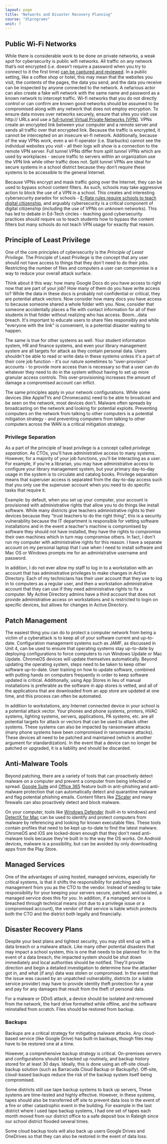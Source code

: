 ```yaml
---
layout: page
title: "Networks and Disaster Recovery Planning"
course: "dlprograms"
unit: 7
---
```

## Public Wi-Fi Networks
While there is considerable work to be done on private networks, a weak spot for cybersecurity is public wifi networks. All traffic on any network that’s not encrypted (i.e. doesn’t require a password when you try to connect to it the first time) [can be captured and reviewed][1]. In a public setting, like a coffee shop or hotel, this may mean that the websites you visit, the contents of the pages, the data you send, and the data you receive can be inspected by anyone connected to the network. A nefarious actor can also create a fake wifi network with the same name and password as a known network to intercept traffic. Wi-fi networks that you do not directly control or can confirm are known good networks should be assumed to be compromised along with any network that does not employ encryption. To ensure data moves over networks securely, ensure that sites you visit use http:// URLs and use a [full-tunnel Virtual Private Networks (VPN)][2]. VPNs create an encrypted link between your computer and a remote server and sends all traffic over that encrypted link. Because the traffic is encrypted, it cannot be intercepted on an insecure wi-fi network. Additionally, because of the way VPNs work, even a wi-fi operator (i.e. Starbucks) cannot see the individual websites you visit - all their logs will show is a connection to the remote VPN server. Full tunnel VPNs differ from _split tunnel VPNs_ which are used by workplaces - secure traffic to servers within an organization use the VPN link while other traffic does not. Split tunnel VPNs are ideal for secure systems in a school district because they don’t require these systems to be accessible to the general Internet. 

Because VPNs encrypt and mask traffic going over the Internet, they can be used to bypass school content filters. As such, schools may take aggressive action to block the use of a VPN in a school. This creates and interesting cybersecurity paradox for schools - [E-Rate rules require schools to teach digital citizenship][3], and arguably cybersecurity is a critical component of digital citizenship (including the use of VPNs on unknown networks). This has led to debate in Ed-Tech circles - teaching good cybersecurity practices should require us to teach students how to bypass the content filters but many schools do not teach VPN usage for exactly that reason. 

## Principle of Least Privilege
One of the core principles of cybersecurity is the _Principle of Least Privilege_. The Principle of Least Privilege is the concept that any user should not have access to things that they don't need to do their jobs. Restricting the number of files and computers a user can compromise is a way to reduce your overall attack surface.

Think about it this way: how many Google Docs do you have access to right now that are part of your job? How many of them do you have write access to? While the data in these docs is probably not confidential or critical, they are potential attack vectors. Now consider how many docs you have access to because someone shared a whole folder with you. Now, consider that someone accidentally places a file with contact information for all of their students in that folder without realizing who has access. Boom...data breach. It's important to educate users to share files responsibly and while "everyone with the link" is convenient, is a potential disaster waiting to happen.

The same is true for other systems as well. Your student information system, HR and finance systems, and even your library management system are all targets for attack as they contain personal data. Users shouldn't be able to read or write data in these systems unless it's a part of their core job function - it's our nature sometimes to "over-provision" accounts - to provide more access than is necessary so that a user can do whatever they need to do in the system without having to set up more granular access controls. This over-provisioning increases the amount of damage a compromised account can inflict. 

The same principles apply in your network configurations. While some devices (like AppleTVs and Chromecasts) need to be able to broadcast and be seen on the network, most devices don't. Malware often spreads by broadcasting on the network and looking for potential exploits. Preventing computers on the network from talking to other computers is a potential mitigation strategy - and preventing computers from talking to other computers across the WAN is a critical mitigation strategy. 

### Privilege Separation
As a part of the principle of least privilege is a concept called _privilege separation_. As CTOs, you'll have administrative access to many systems. However, for a majority of your job functions, you'll be interacting as a user. For example, if you're a librarian, you may have administrative access to configure your library management system, but your primary day-to-day usage in the system is to circulate and catalog books. Privilege separation means that superuser access is separated from the day-to-day access such that you only use the superuser account when you need to do specific tasks that require it.

Example: by default, when you set up your computer, your account is provisioned with administrative rights that allow you to do things like install software. While many districts give teachers administrative rights to their devices because they "trust teachers to do the right thing", this is a security vulnerability because the IT department is responsible for vetting software installations and in the event a teacher's machine is compromised by software they should not have installed, they have the rights to compromise their own machines which in turn may compromise others. In fact, I don't run my computer with administrative rights for this reason. I have a separate account on my personal laptop that I use when I need to install software and Mac OS or Windows prompts me for an administrative username and password.

In addition, I do not ever allow my staff to log in to a workstation with an account that has administrative privileges to make changes in Active Directory. Each of my technicians has their user account that they use to log in to computers as a regular user, and then a workstation administrative account that they can use if they need administrative rights to fix a computer. My Active Directory admins have a third account that does not provide administrative access on workstations and is restricted to login on specific devices, but allows for changes in Active Directory.

## Patch Management
The easiest thing you can do to protect a computer network from being a victim of a cyberattack is to keep all of your software current and up-to-date. Configuration management systems such as JAMF, as discussed in Unit 4, can be used to ensure that operating systems stay up-to-date by deploying configurations to force computers to run Windows Update or Mac Update. ChromeOS devices will update themselves automatically. Beyond updating the operating system, steps need to be taken to keep other software up-to-date. User training on how to update software, combined with putting hands on computers frequently in order to keep software updated is critical. Additionally, using App Stores in lieu of manual installations is preferable as the software in app stores is vetted, and all of the applications that are downloaded from an app store are updated at one time, and this process can often be automated. 
  
In addition to workstations, any Internet connected device in your school is a potential attack vector. Your phones and phone systems, printers, HVAC systems, lighting systems, servers, applications, PA systems, etc. are all potential targets for attack or vectors that can be used to attack other systems. These systems can also be impacted by ransomware attacks (many phone systems have been compromised in ransomware attacks). These devices all need to be patched and maintained (which is another argument for standardization). In the event that a device can no longer be patched or upgraded, it is a liability and should be discarded.

## Anti-Malware Tools
Beyond patching, there are a variety of tools that can proactively detect malware on a computer and prevent a computer from being infected or spread. [Google Suite][4] and [Office 365][5] feature built-in anti-phishing and anti-malware protection that can automatically detect and quarantine malware and flag potential phishing emails. Content filters like [ZScaler][6] and many firewalls can also proactively detect and block malware.  

On your computer, tools like [Windows Defender][7] (built-in to windows) and [DetectX for Mac][8] can be used to identify and protect computers from malware by referencing and looking for known executable files. These tools contain profiles that need to be kept up-to-date to find the latest malware. ChromeOS and iOS are locked-down enough that they don't need anti-malware tools because they're built in to the way the OS works. On Android devices, malware is a possibility, but can be avoided by only downloading apps from the Play Store. 

## Managed Services
One of the advantages of using hosted, managed services, especially for critical systems, is that it shifts the responsibility for patching and management from you as the CTO to the vendor. Instead of needing to take responsibility for your keeping your servers secure, patched, and isolated, a managed service does this for you. In addition, if a managed service is breached through technical means (not due to a privilege issue or a compromised account), the vendor of that service is liable which protects both the CTO and the district both legally and financially.  

## Disaster Recovery Plans
Despite your best plans and tightest security, you may still end up with a data breach or a malware attack. Like many other potential disasters that may impact a school system, this is one that needs to be planned for. In the event of a data breach, the impacted system should be shut down immediately and local authorities should be notified. They'll provide direction and begin a detailed investigation to determine how the attacker got in, and what (if any) data was stolen or compromised. In the event that the issue was caused by an unpatched vulnerability, districts (or a liable service provider) may have to provide identity theft protection for a year and pay for any damages that result from the theft of personal data. 

For a malware or DDoS attack, a device should be isolated and removed from the network, the hard drive formatted while offline, and the software reinstalled from scratch. Files should be restored from backup.

### Backups
Backups are a critical strategy for mitigating malware attacks. Any cloud-based service (like Google Drive) has built-in backups, though files may have to be restored one at a time. 

However, a comprehensive backup strategy is critical. On-premises servers and configurations should be backed up routinely, and backup history stored for at least 30 days. Ideally, this is done using an off-site cloud-backup solution (such as Barracuda Cloud Backup or Backupify). Off-site, cloud-based backups reduce the risk of the backup system itself being compromised.

Some districts still use tape backup systems to back up servers, These systems are time-tested and highly effective. However, in these systems, tapes should also be transferred off site to prevent data loss in the event of a fire or other catastrophic event in the building. For example in the last district where I used tape backup systems, I had one set of tapes each month moved from our district office to a safe deposit box in Raleigh since our school district flooded several times. 

Some cloud backup tools will also back up users Google Drives and OneDrives so that they can also be restored in the event of data loss. 

[1]:	https://lifehacker.com/how-to-tap-your-network-and-see-everything-that-happens-1649292940
[2]:	https://www.pcmag.com/picks/the-best-vpn-services?test_uuid=01jrZgWNXhmA3ocG7ZHXevj&test_variant=a
[3]:	https://www.commonsense.org/education/articles/essential-guide-to-digital-citizenship-for-cipa-and-e-rate
[4]:	https://support.google.com/a/answer/9157861?hl=en
[5]:	https://docs.microsoft.com/en-us/microsoft-365/security/office-365-security/anti-spam-and-anti-malware-protection?view=o365-worldwide
[6]:	https://help.zscaler.com/zia/configuring-malware-protection-policy
[7]:	https://www.microsoft.com/en-us/windows/comprehensive-security
[8]:	https://sqwarq.com/detectx/